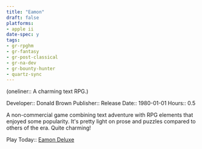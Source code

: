 ```yaml
---
title: "Eamon"
draft: false
platforms:
- apple ii
date-spec: y
tags:
- gr-rpghm
- gr-fantasy
- gr-post-classical
- gr-na-dev
- gr-bounty-hunter 
- quartz-sync
---
```


(oneliner:: A charming text RPG.)

Developer:: Donald Brown
Publisher:: 
Release Date:: 1980-01-01
Hours:: 0.5

A non-commercial game combining text adventure with RPG elements that enjoyed some popularity. It's pretty light on prose and puzzles compared to others of the era. Quite charming!

Play Today:: [Eamon Deluxe](http://www.eamonag.org/pages/eamondx.htm)